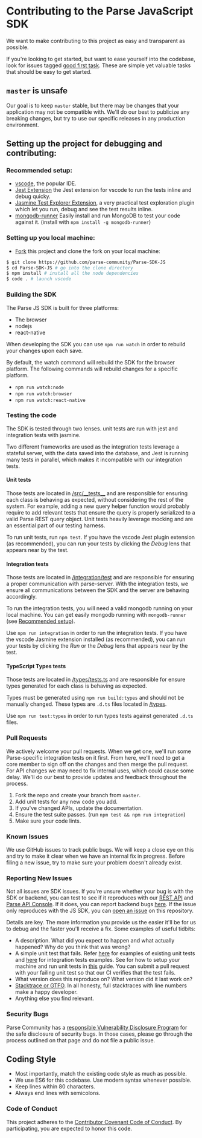 # Contributing to the Parse JavaScript SDK

We want to make contributing to this project as easy and transparent as possible.

If you're looking to get started, but want to ease yourself into the codebase, look for issues tagged [good first task](https://github.com/parse-community/Parse-SDK-JS/labels/good%20first%20task). These are simple yet valuable tasks that should be easy to get started.

## `master` is unsafe

Our goal is to keep `master` stable, but there may be changes that your application may not be compatible with. We'll do our best to publicize any breaking changes, but try to use our specific releases in any production environment.

## Setting up the project for debugging and contributing:

### Recommended setup:

* [vscode](https://code.visualstudio.com), the popular IDE.
* [Jest Extension](https://marketplace.visualstudio.com/items?itemName=Orta.vscode-jest) the Jest extension for vscode to run the tests inline and debug quicky.
* [Jasmine Test Explorer Extension](https://marketplace.visualstudio.com/items?itemName=hbenl.vscode-test-explorer), a very practical test exploration plugin which let you run, debug and see the test results inline.
* [mongodb-runner](https://github.com/mongodb-js/runner) Easily install and run MongoDB to test your code against it. (install with `npm install -g mongodb-runner`)

### Setting up you local machine:

* [Fork](https://github.com/parse-community/Parse-SDK-JS) this project and clone the fork on your local machine:

```sh
$ git clone https://github.com/parse-community/Parse-SDK-JS
$ cd Parse-SDK-JS # go into the clone directory
$ npm install # install all the node dependencies
$ code . # launch vscode
```

### Building the SDK

The Parse JS SDK is built for three platforms:

- The browser
- nodejs
- react-native

When developing the SDK you can use `npm run watch` in order to rebuild your changes upon each save.

By default, the watch command will rebuild the SDK for the browser platform. The following commands will rebuild changes for a specific platform.

- `npm run watch:node`
- `npm run watch:browser`
- `npm run watch:react-native`

### Testing the code

The SDK is tested through two lenses. unit tests are run with jest and integration tests with jasmine.

Two different frameworks are used as the integration tests leverage a stateful server, with the data saved into the database, and Jest is running many tests in parallel, which makes it incompatible with our integration tests.

#### Unit tests

Those tests are located in [/src/\_\_tests\_\_](/src/__tests__) and are responsible for ensuring each class is behaving as expected, without considering the rest of the system. For example, adding a new query helper function would probably require to add relevant tests that ensure the query is properly serialized to a valid Parse REST query object. Unit tests heavily leverage mocking and are an essential part of our testing harness.

To run unit tests, run `npm test`. If you have the vscode Jest plugin extension (as recommended), you can run your tests by clicking the *Debug* lens that appears near by the test.

#### Integration tests

Those tests are located in [/integration/test](/integration/test) and are responsible for ensuring a proper communication with parse-server. With the integration tests, we ensure all communications between the SDK and the server are behaving accordingly.

To run the integration tests, you will need a valid mongodb running on your local machine. You can get easily mongodb running with `mongodb-runner` (see [Recommended setup](#recommended-setup)). 

Use `npm run integration` in order to run the integration tests. If you have the vscode Jasmine extension installed (as recommended), you can run your tests by clicking the *Run* or the *Debug* lens that appears near by the test.

#### TypeScript Types tests

Those tests are located in [/types/tests.ts](/types/tests.ts) and are responsible for ensure types generated for each class is behaving as expected.

Types must be generated using `npm run build:types` and should not be manually changed. These types are `.d.ts` files located in [/types](/types).

Use `npm run test:types` in order to run types tests against generated `.d.ts` files.

### Pull Requests

We actively welcome your pull requests. When we get one, we'll run some Parse-specific integration tests on it first. From here, we'll need to get a core member to sign off on the changes and then merge the pull request. For API changes we may need to fix internal uses, which could cause some delay. We'll do our best to provide updates and feedback throughout the process.

1. Fork the repo and create your branch from `master`.
2. Add unit tests for any new code you add.
3. If you've changed APIs, update the documentation.
4. Ensure the test suite passes. (run `npm test && npm run integration`)
5. Make sure your code lints.

### Known Issues

We use GitHub issues to track public bugs. We will keep a close eye on this and try to make it clear when we have an internal fix in progress. Before filing a new issue, try to make sure your problem doesn't already exist.

### Reporting New Issues

Not all issues are SDK issues. If you're unsure whether your bug is with the SDK or backend, you can test to see if it reproduces with our [REST API][rest-api] and [Parse API Console][parse-api-console]. If it does, you can report backend bugs [here][bug-reports].
If the issue only reproduces with the JS SDK, you can [open an issue](https://github.com/parse-community/parse-server/issues) on this repository.

Details are key. The more information you provide us the easier it'll be for us to debug and the faster you'll receive a fix. Some examples of useful tidbits:

* A description. What did you expect to happen and what actually happened? Why do you think that was wrong?
* A simple unit test that fails. Refer [here][tests-dir] for examples of existing unit tests and [here][integration-test-dir] for integration tests examples. See for how to setup your machine and run unit tests in [this](#setting-up-the-project-for-debugging-and-contributing) guide. You can submit a pull request with your failing unit test so that our CI verifies that the test fails.
* What version does this reproduce on? What version did it last work on?
* [Stacktrace or GTFO][stacktrace-or-gtfo]. In all honesty, full stacktraces with line numbers make a happy developer.
* Anything else you find relevant.

### Security Bugs

Parse Community has a [responsible Vulnerability Disclosure Program](https://github.com/parse-community/parse-server/blob/master/SECURITY.md) for the safe disclosure of security bugs. In those cases, please go through the process outlined on that page and do not file a public issue.

## Coding Style

* Most importantly, match the existing code style as much as possible.
* We use ES6 for this codebase. Use modern syntax whenever possible.
* Keep lines within 80 characters.
* Always end lines with semicolons.

### Code of Conduct

This project adheres to the [Contributor Covenant Code of Conduct](https://github.com/parse-community/parse-server/blob/master/CODE_OF_CONDUCT.md). By participating, you are expected to honor this code.

[google-group]: https://groups.google.com/forum/#!forum/parse-developers
[stack-overflow]: http://stackoverflow.com/tags/parse-server
[bug-reports]: https://github.com/parse-community/parse-server/issues
[rest-api]: https://docs.parseplatform.org/rest/guide
[parse-api-console]: http://blog.parseplatform.org/announcements/introducing-the-parse-api-console/
[stacktrace-or-gtfo]: http://i.imgur.com/jacoj.jpg
[tests-dir]: /src/__tests__
[integration-test-dir]: /integration/test
